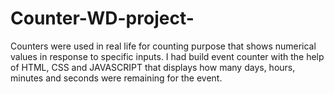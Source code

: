 # Counter-WD-project-
Counters were used in real life for counting purpose that shows numerical values in response to specific inputs.  I had build event counter with the help of HTML, CSS and JAVASCRIPT that displays how many days, hours, minutes and seconds were remaining for the event.
